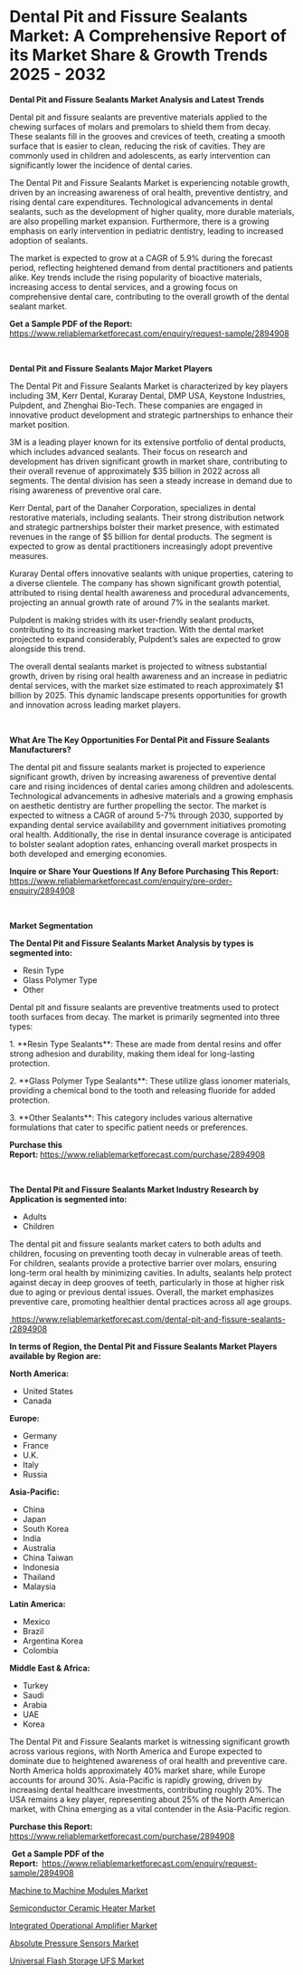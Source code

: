 <p><h1>Dental Pit and Fissure Sealants Market: A Comprehensive Report of its Market Share & Growth Trends 2025 - 2032</h1></p><p><strong>Dental Pit and Fissure Sealants Market Analysis and Latest Trends</strong></p>
<p><p>Dental pit and fissure sealants are preventive materials applied to the chewing surfaces of molars and premolars to shield them from decay. These sealants fill in the grooves and crevices of teeth, creating a smooth surface that is easier to clean, reducing the risk of cavities. They are commonly used in children and adolescents, as early intervention can significantly lower the incidence of dental caries.</p><p>The Dental Pit and Fissure Sealants Market is experiencing notable growth, driven by an increasing awareness of oral health, preventive dentistry, and rising dental care expenditures. Technological advancements in dental sealants, such as the development of higher quality, more durable materials, are also propelling market expansion. Furthermore, there is a growing emphasis on early intervention in pediatric dentistry, leading to increased adoption of sealants. </p><p>The market is expected to grow at a CAGR of 5.9% during the forecast period, reflecting heightened demand from dental practitioners and patients alike. Key trends include the rising popularity of bioactive materials, increasing access to dental services, and a growing focus on comprehensive dental care, contributing to the overall growth of the dental sealant market.</p></p>
<p><strong>Get a Sample PDF of the Report:&nbsp;</strong> <a href="https://www.reliablemarketforecast.com/enquiry/request-sample/2894908?utm_campaign=3139&utm_medium=2&utm_source=Github&utm_content=ia&utm_term=15032025&utm_id=dental-pit-and-fissure-sealants">https://www.reliablemarketforecast.com/enquiry/request-sample/2894908</a></p>
<p>&nbsp;</p>
<p><strong>Dental Pit and Fissure Sealants Major Market Players</strong></p>
<p><p>The Dental Pit and Fissure Sealants Market is characterized by key players including 3M, Kerr Dental, Kuraray Dental, DMP USA, Keystone Industries, Pulpdent, and Zhenghai Bio-Tech. These companies are engaged in innovative product development and strategic partnerships to enhance their market position.</p><p>3M is a leading player known for its extensive portfolio of dental products, which includes advanced sealants. Their focus on research and development has driven significant growth in market share, contributing to their overall revenue of approximately $35 billion in 2022 across all segments. The dental division has seen a steady increase in demand due to rising awareness of preventive oral care.</p><p>Kerr Dental, part of the Danaher Corporation, specializes in dental restorative materials, including sealants. Their strong distribution network and strategic partnerships bolster their market presence, with estimated revenues in the range of $5 billion for dental products. The segment is expected to grow as dental practitioners increasingly adopt preventive measures.</p><p>Kuraray Dental offers innovative sealants with unique properties, catering to a diverse clientele. The company has shown significant growth potential, attributed to rising dental health awareness and procedural advancements, projecting an annual growth rate of around 7% in the sealants market.</p><p>Pulpdent is making strides with its user-friendly sealant products, contributing to its increasing market traction. With the dental market projected to expand considerably, Pulpdent’s sales are expected to grow alongside this trend.</p><p>The overall dental sealants market is projected to witness substantial growth, driven by rising oral health awareness and an increase in pediatric dental services, with the market size estimated to reach approximately $1 billion by 2025. This dynamic landscape presents opportunities for growth and innovation across leading market players.</p></p>
<p>&nbsp;</p>
<p><strong>What Are The Key Opportunities For Dental Pit and Fissure Sealants Manufacturers?</strong></p>
<p><p>The dental pit and fissure sealants market is projected to experience significant growth, driven by increasing awareness of preventive dental care and rising incidences of dental caries among children and adolescents. Technological advancements in adhesive materials and a growing emphasis on aesthetic dentistry are further propelling the sector. The market is expected to witness a CAGR of around 5-7% through 2030, supported by expanding dental service availability and government initiatives promoting oral health. Additionally, the rise in dental insurance coverage is anticipated to bolster sealant adoption rates, enhancing overall market prospects in both developed and emerging economies.</p></p>
<p><strong>Inquire or Share Your Questions If Any Before Purchasing This Report:</strong> <a href="https://www.reliablemarketforecast.com/enquiry/pre-order-enquiry/2894908?utm_campaign=3139&utm_medium=2&utm_source=Github&utm_content=ia&utm_term=15032025&utm_id=dental-pit-and-fissure-sealants">https://www.reliablemarketforecast.com/enquiry/pre-order-enquiry/2894908</a></p>
<p>&nbsp;</p>
<p><strong>Market Segmentation</strong></p>
<p><strong>The Dental Pit and Fissure Sealants Market Analysis by types is segmented into:</strong></p>
<p><ul><li>Resin Type</li><li>Glass Polymer Type</li><li>Other</li></ul></p>
<p><p>Dental pit and fissure sealants are preventive treatments used to protect tooth surfaces from decay. The market is primarily segmented into three types: </p><p>1. **Resin Type Sealants**: These are made from dental resins and offer strong adhesion and durability, making them ideal for long-lasting protection. </p><p>2. **Glass Polymer Type Sealants**: These utilize glass ionomer materials, providing a chemical bond to the tooth and releasing fluoride for added protection.</p><p>3. **Other Sealants**: This category includes various alternative formulations that cater to specific patient needs or preferences.</p></p>
<p><strong>Purchase this Report:&nbsp;</strong><a href="https://www.reliablemarketforecast.com/purchase/2894908?utm_campaign=3139&utm_medium=2&utm_source=Github&utm_content=ia&utm_term=15032025&utm_id=dental-pit-and-fissure-sealants">https://www.reliablemarketforecast.com/purchase/2894908</a></p>
<p>&nbsp;</p>
<p><strong>The Dental Pit and Fissure Sealants Market Industry Research by Application is segmented into:</strong></p>
<p><ul><li>Adults</li><li>Children</li></ul></p>
<p><p>The dental pit and fissure sealants market caters to both adults and children, focusing on preventing tooth decay in vulnerable areas of teeth. For children, sealants provide a protective barrier over molars, ensuring long-term oral health by minimizing cavities. In adults, sealants help protect against decay in deep grooves of teeth, particularly in those at higher risk due to aging or previous dental issues. Overall, the market emphasizes preventive care, promoting healthier dental practices across all age groups.</p></p>
<p><a href="https://www.reliablemarketforecast.com/dental-pit-and-fissure-sealants-r2894908?utm_campaign=3139&utm_medium=2&utm_source=Github&utm_content=ia&utm_term=15032025&utm_id=dental-pit-and-fissure-sealants">&nbsp;https://www.reliablemarketforecast.com/dental-pit-and-fissure-sealants-r2894908</a></p>
<p><strong>In terms of Region, the Dental Pit and Fissure Sealants Market Players available by Region are:</strong></p>
<p>
    <p> <strong> North America: </strong>
        <ul>
            <li>United States</li>
            <li>Canada</li>
        </ul>
        </p> 
    <p> <strong> Europe: </strong>
        <ul>
            <li>Germany</li>
            <li>France</li>
            <li>U.K.</li>
            <li>Italy</li>
            <li>Russia</li>
        </ul>
        </p> 
    <p> <strong> Asia-Pacific: </strong>
        <ul>
            <li>China</li>
            <li>Japan</li>
            <li>South Korea</li>
            <li>India</li>
            <li>Australia</li>
            <li>China Taiwan</li>
            <li>Indonesia</li>
            <li>Thailand</li>
            <li>Malaysia</li>
        </ul>
        </p> 
    <p> <strong> Latin America: </strong>
        <ul>
            <li>Mexico</li>
            <li>Brazil</li>
            <li>Argentina Korea</li>
            <li>Colombia</li>
        </ul>
        </p> 
    <p> <strong> Middle East & Africa: </strong>
        <ul>
            <li>Turkey</li>
            <li>Saudi</li>
            <li>Arabia</li>
            <li>UAE</li>
            <li>Korea</li>
        </ul>
    </p>
    </p>
<p><p>The Dental Pit and Fissure Sealants market is witnessing significant growth across various regions, with North America and Europe expected to dominate due to heightened awareness of oral health and preventive care. North America holds approximately 40% market share, while Europe accounts for around 30%. Asia-Pacific is rapidly growing, driven by increasing dental healthcare investments, contributing roughly 20%. The USA remains a key player, representing about 25% of the North American market, with China emerging as a vital contender in the Asia-Pacific region.</p></p>
<p><strong>Purchase this Report: </strong><a href="https://www.reliablemarketforecast.com/purchase/2894908?utm_campaign=3139&utm_medium=2&utm_source=Github&utm_content=ia&utm_term=15032025&utm_id=dental-pit-and-fissure-sealants">https://www.reliablemarketforecast.com/purchase/2894908</a></p>
<p>&nbsp;<strong>Get a Sample PDF of the Report:&nbsp;&nbsp;</strong><a href="https://www.reliablemarketforecast.com/enquiry/request-sample/2894908?utm_campaign=3139&utm_medium=2&utm_source=Github&utm_content=ia&utm_term=15032025&utm_id=dental-pit-and-fissure-sealants">https://www.reliablemarketforecast.com/enquiry/request-sample/2894908</a></p>
<p><strong></strong></p>
<p><p><a href="https://www.linkedin.com/pulse/machine-modules-industry-report-market-share-growth-trends-akluf?utm_campaign=3139&utm_medium=2&utm_source=Github&utm_content=ia&utm_term=15032025&utm_id=dental-pit-and-fissure-sealants">Machine to Machine Modules Market</a></p><p><a href="https://www.linkedin.com/pulse/forecasting-future-in-depth-analysis-semiconductor-ceramic-mld1f?utm_campaign=3139&utm_medium=2&utm_source=Github&utm_content=ia&utm_term=15032025&utm_id=dental-pit-and-fissure-sealants">Semiconductor Ceramic Heater Market</a></p><p><a href="https://www.linkedin.com/pulse/market-analysis-forintegrated-operational-amplifier-marketwith-lvqkf?utm_campaign=3139&utm_medium=2&utm_source=Github&utm_content=ia&utm_term=15032025&utm_id=dental-pit-and-fissure-sealants">Integrated Operational Amplifier Market</a></p><p><a href="https://www.linkedin.com/pulse/absolute-pressure-sensors-market-dynamics-2025-2032-projected-qs4uf?utm_campaign=3139&utm_medium=2&utm_source=Github&utm_content=ia&utm_term=15032025&utm_id=dental-pit-and-fissure-sealants">Absolute Pressure Sensors Market</a></p><p><a href="https://www.linkedin.com/pulse/growth-projections-universal-flash-storage-ufs-market-comprehensive-vwtbf?utm_campaign=3139&utm_medium=2&utm_source=Github&utm_content=ia&utm_term=15032025&utm_id=dental-pit-and-fissure-sealants">Universal Flash Storage UFS Market</a></p></p>